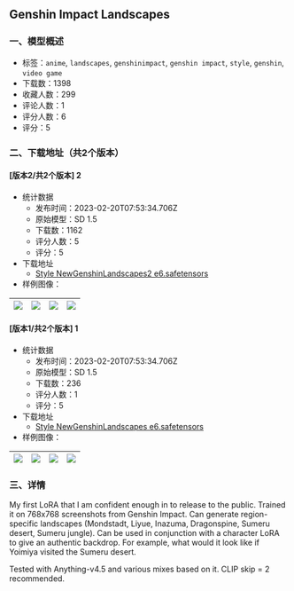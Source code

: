 ## Genshin Impact Landscapes
### 一、模型概述

- 标签：`anime`, `landscapes`, `genshinimpact`, `genshin impact`, `style`, `genshin`, `video game`
- 下载数：1398
- 收藏人数：299
- 评论人数：1
- 评分人数：6
- 评分：5

### 二、下载地址（共2个版本）

#### [版本2/共2个版本] 2

- 统计数据
  - 发布时间：2023-02-20T07:53:34.706Z
  - 原始模型：SD 1.5
  - 下载数：1162
  - 评分人数：5
  - 评分：5
- 下载地址
  - [Style NewGenshinLandscapes2 e6.safetensors](https://civitai.com/api/download/models/12982)
- 样例图像：

| <img src="https://image.civitai.com/xG1nkqKTMzGDvpLrqFT7WA/fd84e31b-d773-42f9-cb14-2598d3678800/width=450/125214.jpeg" /> | <img src="https://image.civitai.com/xG1nkqKTMzGDvpLrqFT7WA/c8c968b7-988f-41bd-06f3-15bc1e1b6400/width=450/125213.jpeg" /> | <img src="https://image.civitai.com/xG1nkqKTMzGDvpLrqFT7WA/625750d6-dc25-4250-fe18-46af8f783500/width=450/125212.jpeg" /> | <img src="https://image.civitai.com/xG1nkqKTMzGDvpLrqFT7WA/b49ee947-4af5-4ba8-90ff-dbb6a6e22100/width=450/125211.jpeg" /> |
| ---- | ---- | ---- | ---- |

#### [版本1/共2个版本] 1

- 统计数据
  - 发布时间：2023-02-20T07:53:34.706Z
  - 原始模型：SD 1.5
  - 下载数：236
  - 评分人数：1
  - 评分：5
- 下载地址
  - [Style NewGenshinLandscapes e6.safetensors](https://civitai.com/api/download/models/12147)
- 样例图像：

| <img src="https://image.civitai.com/xG1nkqKTMzGDvpLrqFT7WA/79aa3448-1ad6-4a54-6cbf-dac7cce60d00/width=450/116416.jpeg" /> | <img src="https://image.civitai.com/xG1nkqKTMzGDvpLrqFT7WA/25eeb3ae-e288-4ae7-edd6-74e7d85c8000/width=450/116421.jpeg" /> | <img src="https://image.civitai.com/xG1nkqKTMzGDvpLrqFT7WA/4179d041-3264-4db8-0cc0-ad5eb8bd1100/width=450/116420.jpeg" /> | <img src="https://image.civitai.com/xG1nkqKTMzGDvpLrqFT7WA/e6be49ab-e4dd-44a6-7013-0ab2cea3d700/width=450/116419.jpeg" /> |
| ---- | ---- | ---- | ---- |


### 三、详情
<p>My first LoRA that I am confident enough in to release to the public. Trained it on 768x768 screenshots from Genshin Impact. Can generate region-specific landscapes (Mondstadt, Liyue, Inazuma, Dragonspine, Sumeru desert, Sumeru jungle). Can be used in conjunction with a character LoRA to give an authentic backdrop. For example, what would it look like if Yoimiya visited the Sumeru desert.</p><p></p><p>Tested with Anything-v4.5 and various mixes based on it. CLIP skip = 2 recommended.</p>